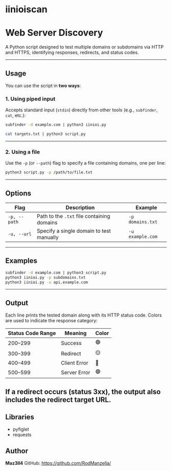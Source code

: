 # iinioiscan
# Web Server Discovery

A Python script designed to test multiple domains or subdomains via HTTP and HTTPS, identifying responses, redirects, and status codes.

---

## Usage

You can use the script in **two ways**:

### 1. Using piped input

Accepts standard input (`stdin`) directly from other tools (e.g., `subfinder`, `cat`, etc.):

```bash
subfinder -d example.com | python3 iinioi.py
```


```bash
cat targets.txt | python3 script.py
```

---

### 2. Using a file

Use the `-p` (or `--path`) flag to specify a file containing domains, one per line:

```bash
python3 script.py -p /path/to/file.txt
```

---

## Options

| Flag         | Description                                | Example          |
| ------------ | ------------------------------------------ | ---------------- |
| `-p, --path` | Path to the `.txt` file containing domains | `-p domains.txt` |
| `-u, --url`  | Specify a single domain to test manually   | `-u example.com` |  (yet to be implemented)

---

## Examples

```bash
subfinder -d example.com | python3 script.py
python3 iinioi.py -p subdomains.txt
python3 iinioi.py -u api.example.com
```

---

## Output

Each line prints the tested domain along with its HTTP status code.
Colors are used to indicate the response category:

| Status Code Range | Meaning      | Color |
| ----------------- | ------------ | ----- |
| 200–299           | Success      | 🟢    |
| 300–399           | Redirect     | 🟡    |
| 400–499           | Client Error | 🔴    |
| 500–599           | Server Error | 🟣    |

If a redirect occurs (status 3xx), the output also includes the redirect target URL.
---

## Libraries

- pyfiglet
- requests



## Author

**Maz3ll4**
GitHub: https://github.com/RodManzella/







